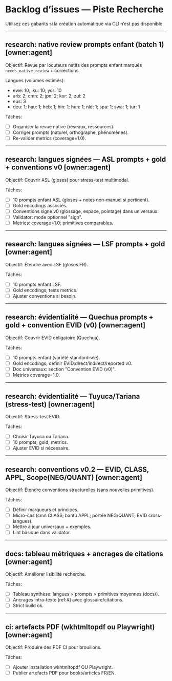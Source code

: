 # Backlog d’issues — Piste Recherche

Utilisez ces gabarits si la création automatique via CLI n’est pas disponible.

---

## research: native review prompts enfant (batch 1) [owner:agent]

Objectif: Revue par locuteurs natifs des prompts enfant marqués `needs_native_review` + corrections.

Langues (volumes estimés):
- ewe: 10; iku: 10; yor: 10
- arb: 2; cmn: 2; jpn: 2; kor: 2; zul: 2
- eus: 3
- deu: 1; hau: 1; heb: 1; hin: 1; hun: 1; nld: 1; spa: 1; swa: 1; tur: 1

Tâches:
- [ ] Organiser la revue native (réseaux, ressources).
- [ ] Corriger prompts (naturel, orthographe, phénomènes).
- [ ] Re-valider metrics (coverage=1.0).

---

## research: langues signées — ASL prompts + gold + conventions v0 [owner:agent]

Objectif: Couvrir ASL (gloses) pour stress-test multimodal.

Tâches:
- [ ] 10 prompts enfant ASL (gloses + notes non-manuel si pertinent).
- [ ] Gold encodings associés.
- [ ] Conventions signe v0 (glossage, espace, pointage) dans universaux.
- [ ] Validator: mode optionnel "sign".
- [ ] Metrics: coverage=1.0; primitives comparables.

---

## research: langues signées — LSF prompts + gold [owner:agent]

Objectif: Étendre avec LSF (gloses FR).

Tâches:
- [ ] 10 prompts enfant LSF.
- [ ] Gold encodings; tests metrics.
- [ ] Ajuster conventions si besoin.

---

## research: évidentialité — Quechua prompts + gold + convention EVID (v0) [owner:agent]

Objectif: Couvrir EVID obligatoire (Quechua).

Tâches:
- [ ] 10 prompts enfant (variété standardisée).
- [ ] Gold encodings; définir EVID:direct/indirect/reported v0.
- [ ] Doc universaux: section "Convention EVID (v0)".
- [ ] Metrics coverage=1.0.

---

## research: évidentialité — Tuyuca/Tariana (stress-test) [owner:agent]

Objectif: Stress-test EVID.

Tâches:
- [ ] Choisir Tuyuca ou Tariana.
- [ ] 10 prompts; gold; metrics.
- [ ] Ajuster EVID si nécessaire.

---

## research: conventions v0.2 — EVID, CLASS, APPL, Scope(NEG/QUANT) [owner:agent]

Objectif: Étendre conventions structurelles (sans nouvelles primitives).

Tâches:
- [ ] Définir marqueurs et principes.
- [ ] Micro-cas (cmn CLASS; bantu APPL; portée NEG/QUANT; EVID cross-langues).
- [ ] Mettre à jour universaux + exemples.
- [ ] Lint basique dans validator.

---

## docs: tableau métriques + ancrages de citations [owner:agent]

Objectif: Améliorer lisibilité recherche.

Tâches:
- [ ] Tableau synthèse: langues × prompts × primitives moyennes (docs/).
- [ ] Ancrages intra-texte [ref:#] avec glossaire/citations.
- [ ] Strict build ok.

---

## ci: artefacts PDF (wkhtmltopdf ou Playwright) [owner:agent]

Objectif: Produire des PDF CI pour brouillons.

Tâches:
- [ ] Ajouter installation wkhtmltopdf OU Playwright.
- [ ] Publier artefacts PDF pour books/articles FR/EN.
